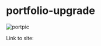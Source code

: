 # portfolio-upgrade



![portpic](https://user-images.githubusercontent.com/60405505/128929723-a33fd2a1-daea-40fa-8cfa-5ecad2ff0e24.PNG)


Link to site: 

